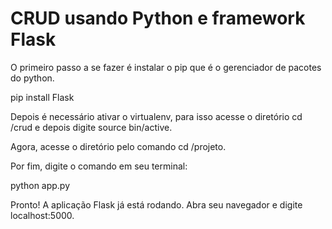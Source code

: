 # CRUD usando Python e framework Flask

O primeiro passo a se fazer é instalar o pip que é o gerenciador de pacotes do python.


pip install Flask

Depois é necessário ativar o virtualenv, para isso acesse o diretório cd /crud e depois digite source bin/active.

Agora, acesse o diretório pelo comando cd /projeto.

Por fim, digite o comando em seu terminal:


python app.py

Pronto! A aplicação Flask já está rodando. Abra seu navegador e digite localhost:5000.
